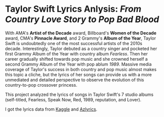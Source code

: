# Taylor Swift Lyrics Anlysis: *From Country Love Story to Pop Bad Blood*

With AMA's **Artist of the Decade** award, Billboard's **Women of the Decade** award, CMA's **Pinnacle Award**, and 2 Grammy's **Album of the Year**, Taylor Swift is undoubtedly one of the most successful artists of the 2010s decade. Interestingly, Taylor debuted as a country singer and pocketed her first Grammy Album of the Year with country album *Fearless*. Then her career gradually shifted towards pop music and she crowned herself a second Grammy Album of the Year with pop ablum *1989*. Massive media coverage of Taylor's success in both country and pop music almost makes this topic a cliche, but the lyrics of her songs can provide us with a more unmediated and detailed perspective to observe the evolution of this country-to-pop crossover princess.

This project analyzed the lyrics of songs in Taylor Swift's 7 studio albums (self-titled, Fearless, Speak Now, Red, 1989, reputation, and Lover).

I got the lyrics data from [Kaggle](https://www.kaggle.com/PromptCloudHQ/taylor-swift-song-lyrics-from-all-the-albums) and [Azlyrics](https://www.azlyrics.com/). 
